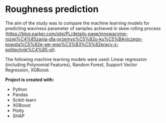 # Roughness prediction

The aim of the study was to compare the machine learning models for predicting waviness parameter of samples achieved in skew rolling process (https://blog.parker.com/site/PL/details-page/innowacyjne-rozwi%C4%85zania-dla-przemys%C5%82u-ku%C5%BAniczego-powsta%C5%82e-we-wsp%C3%B3%C5%82pracy-z-politechnik%C4%85-pl).

The following machine learning models were used: Linear regression (including Polynomial Features), Random Forest, Support Vector Regression, XGBoost.

**Project is created with:**

- Python
- Pandas
- Scikit-learn
- XGBoost
- Plotly
- SHAP
